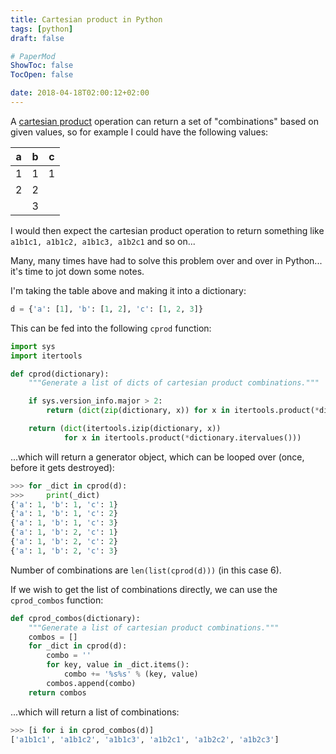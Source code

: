 ```yaml
---
title: Cartesian product in Python
tags: [python]
draft: false

# PaperMod
ShowToc: false
TocOpen: false

date: 2018-04-18T02:00:12+02:00
---
```


A [cartesian product](https://en.wikipedia.org/wiki/Cartesian_product) operation can return a set of "combinations" based on given values, so for example I could have the following values:

| a   | b   | c   |
| --- | --- | --- |
| 1   | 1   | 1   |
| 2   | 2   |
|     | 3   |

I would then expect the cartesian product operation to return something like `a1b1c1, a1b1c2, a1b1c3, a1b2c1` and so on...

Many, many times have had to solve this problem over and over in Python... it's time to jot down some notes.

I'm taking the table above and making it into a dictionary:

```python
d = {'a': [1], 'b': [1, 2], 'c': [1, 2, 3]}
```

This can be fed into the following `cprod` function:

```python
import sys
import itertools

def cprod(dictionary):
    """Generate a list of dicts of cartesian product combinations."""

    if sys.version_info.major > 2:
        return (dict(zip(dictionary, x)) for x in itertools.product(*dictionary.values()))

    return (dict(itertools.izip(dictionary, x))
            for x in itertools.product(*dictionary.itervalues()))
```

...which will return a generator object, which can be looped over (once, before it gets destroyed):

```python
>>> for _dict in cprod(d):
>>>     print(_dict)
{'a': 1, 'b': 1, 'c': 1}
{'a': 1, 'b': 1, 'c': 2}
{'a': 1, 'b': 1, 'c': 3}
{'a': 1, 'b': 2, 'c': 1}
{'a': 1, 'b': 2, 'c': 2}
{'a': 1, 'b': 2, 'c': 3}
```

Number of combinations are `len(list(cprod(d)))` (in this case 6).

If we wish to get the list of combinations directly, we can use the `cprod_combos` function:

```python
def cprod_combos(dictionary):
    """Generate a list of cartesian product combinations."""
    combos = []
    for _dict in cprod(d):
        combo = ''
        for key, value in _dict.items():
            combo += '%s%s' % (key, value)
        combos.append(combo)
    return combos
```

...which will return a list of combinations:

```python
>>> [i for i in cprod_combos(d)]
['a1b1c1', 'a1b1c2', 'a1b1c3', 'a1b2c1', 'a1b2c2', 'a1b2c3']
```
